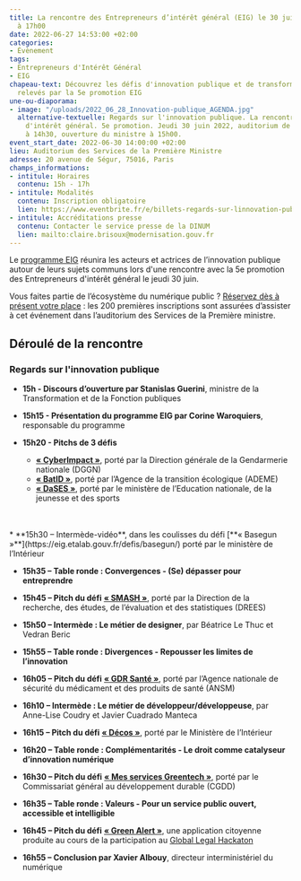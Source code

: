```yaml
---
title: La rencontre des Entrepreneurs d’intérêt général (EIG) le 30 juin 2022 de 15h00
  à 17h00
date: 2022-06-27 14:53:00 +02:00
categories:
- Évènement
tags:
- Entrepreneurs d'Intérêt Général
- EIG
chapeau-text: Découvrez les défis d'innovation publique et de transformation numérique
  relevés par la 5e promotion EIG
une-ou-diaporama:
- image: "/uploads/2022_06_28_Innovation-publique_AGENDA.jpg"
  alternative-textuelle: Regards sur l'innovation publique. La rencontre des Entrepreneurs
    d'intérêt général. 5e promotion. Jeudi 30 juin 2022, auditorium de Ségur. Accueil
    à 14h30, ouverture du ministre à 15h00.
event_start_date: 2022-06-30 14:00:00 +02:00
lieu: Auditorium des Services de la Première Ministre
adresse: 20 avenue de Ségur, 75016, Paris
champs_informations:
- intitule: Horaires
  contenu: 15h - 17h
- intitule: Modalités
  contenu: Inscription obligatoire
  lien: https://www.eventbrite.fr/e/billets-regards-sur-linnovation-publique-la-rencontre-des-eig-5eme-promotion-355020906087
- intitule: Accréditations presse
  contenu: Contacter le service presse de la DINUM
  lien: mailto:claire.brisoux@modernisation.gouv.fr
---
```


Le [programme EIG](https://eig.etalab.gouv.fr/) réunira les acteurs et actrices de l’innovation publique autour de leurs sujets communs lors d'une rencontre avec la 5e promotion des Entrepreneurs d'intérêt général le jeudi 30 juin.
	
Vous faites partie de l’écosystème du numérique public ? [Réservez dès à présent votre place](https://www.eventbrite.fr/e/billets-regards-sur-linnovation-publique-la-rencontre-des-eig-5eme-promotion-355020906087) : les 200 premières inscriptions sont assurées d’assister à cet événement dans l’auditorium des Services de la Première ministre.

## Déroulé de la rencontre

### **Regards sur l'innovation publique**

* **15h - Discours d’ouverture par Stanislas Guerini**, ministre de la Transformation et de la Fonction publiques

* **15h15 - Présentation du programme EIG par Corine Waroquiers**, responsable du programme

* **15h20 - Pitchs de 3 défis**
  * [**« CyberImpact »**](https://eig.etalab.gouv.fr/defis/cyberimp-ct/), porté par la Direction générale de la Gendarmerie nationale (DGGN)
  * [**« BatID »**](https://eig.etalab.gouv.fr/defis/batid/), porté par l’Agence de la transition écologique (ADEME) 
  * [**« DaSES »**](https://eig.etalab.gouv.fr/defis/dases-1/), porté par le ministère de l’Education nationale, de la jeunesse et des sports 
<br>
<br>
* **15h30 – Intermède-vidéo**, dans les coulisses du défi [**« Basegun »**](https://eig.etalab.gouv.fr/defis/basegun/) porté par le ministère de l’Intérieur

* **15h35 – Table ronde : Convergences - (Se) dépasser pour entreprendre**

* **15h45 – Pitch du défi** [**« SMASH »**](https://eig.etalab.gouv.fr/defis/smash/), porté par la Direction de la recherche, des études, de l’évaluation et des statistiques (DREES)

* **15h50 – Intermède : Le métier de designer**, par Béatrice Le Thuc et Vedran Beric

* **15h55 – Table ronde : Divergences - Repousser les limites de l’innovation**

* **16h05 – Pitch du défi** [**« GDR Santé »**](https://eig.etalab.gouv.fr/defis/gdr-sante/), porté par l’Agence nationale de sécurité du médicament et des produits de santé (ANSM)

* **16h10 – Intermède : Le métier de développeur/développeuse**, par Anne-Lise Coudry et Javier Cuadrado Manteca

* **16h15 – Pitch du défi** [**« Décos »**](https://eig.etalab.gouv.fr/defis/decos/), porté par le Ministère de l’Intérieur

* **16h20 – Table ronde : Complémentarités - Le droit comme catalyseur d’innovation numérique**

* **16h30 – Pitch du défi** [**« Mes services Greentech »**](https://eig.etalab.gouv.fr/defis/mes-services-greentech/), porté par le Commissariat général au développement durable (CGDD)

* **16h35 – Table ronde : Valeurs - Pour un service public ouvert, accessible et intelligible**

* **16h45 – Pitch du défi** [**« Green Alert »**](https://www.linkedin.com/pulse/retour-sur-le-global-legal-hackathon-2022-%C3%A0-paris-geoffrey-delcroix/?originalSubdomain=fr), une application citoyenne produite au cours de la participation au [Global Legal Hackaton](https://ubi-legal-innovation-team.github.io/glh-paris-2022/html/fr.html)

* **16h55 – Conclusion par Xavier Albouy**, directeur interministériel du numérique